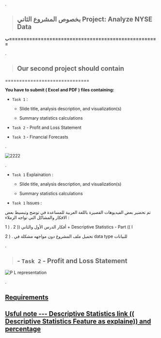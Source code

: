 .

 > ## بخصوص المشروع الثاني  Project: Analyze NYSE Data


  **ب====================================================**

.

> ## Our second project should contain

==============================

**You have to submit  ( Excel  and  PDF  ) files containing:**

- `Task 1`  : 

     - Slide title, analysis description, and visualization(s)
     
     -  Summary statistics calculations

- `Task 2` - Profit and Loss Statement

- `Task 3` - Financial Forecasts

.

![2222](https://user-images.githubusercontent.com/36210723/194735657-81b1ed4d-97a3-4142-a6a9-5788a60386ac.png)




.



- `Task 1` Explaination  : 

     - Slide title, analysis description, and visualization(s)
     
     -  Summary statistics calculations


- `Task 1` Issues  : 

 تم تحضير بعض الفيديوهات القصيرة  باللغة العربية  للمساعدة في توضح وتبسيط بعض الافكار والمشاكل التي تواجه الزملاء : 

 1 )  . أفكار الدرس الأول والثاني  ((   2   +  Descriptive Statistics - Part  (( I  


2 )  . تحميل ملف المشروع دون مواجهه  مشكلة في data type للبيانات



.

> ## - `Task 2` - Profit and Loss Statement

![P   L representation](https://user-images.githubusercontent.com/36210723/194736299-042a4089-c4c5-41d3-8635-0cafd9e37c86.gif)



.

## [Requirements](https://review.udacity.com/#!/reviews/3733543)

## [Usful note  --- Descriptive Statistics link (( Descriptive Statistics Feature as explaine)) and percentage ](https://review.udacity.com/#!/submissions/3745110)

